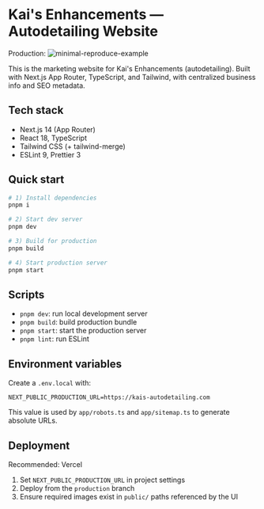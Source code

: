 # Kai's Enhancements — Autodetailing Website

Production: 
![minimal-reproduce-example](https://i.imgur.com/3PYNGUz.png)

This is the marketing website for Kai's Enhancements (autodetailing). Built with Next.js App Router, TypeScript, and Tailwind, with centralized business info and SEO metadata.

## Tech stack
- Next.js 14 (App Router)
- React 18, TypeScript
- Tailwind CSS (+ tailwind-merge)
- ESLint 9, Prettier 3

## Quick start
```bash
# 1) Install dependencies
pnpm i

# 2) Start dev server
pnpm dev

# 3) Build for production
pnpm build

# 4) Start production server
pnpm start
```

## Scripts
- `pnpm dev`: run local development server
- `pnpm build`: build production bundle
- `pnpm start`: start the production server
- `pnpm lint`: run ESLint

## Environment variables
Create a `.env.local` with:
```
NEXT_PUBLIC_PRODUCTION_URL=https://kais-autodetailing.com
```
This value is used by `app/robots.ts` and `app/sitemap.ts` to generate absolute URLs.

## Deployment
Recommended: Vercel
1) Set `NEXT_PUBLIC_PRODUCTION_URL` in project settings
2) Deploy from the `production` branch
3) Ensure required images exist in `public/` paths referenced by the UI
